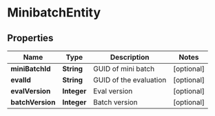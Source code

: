 
# MinibatchEntity

## Properties
Name | Type | Description | Notes
------------ | ------------- | ------------- | -------------
**miniBatchId** | **String** | GUID of mini batch |  [optional]
**evalId** | **String** | GUID of the evaluation |  [optional]
**evalVersion** | **Integer** | Eval version |  [optional]
**batchVersion** | **Integer** | Batch version |  [optional]



